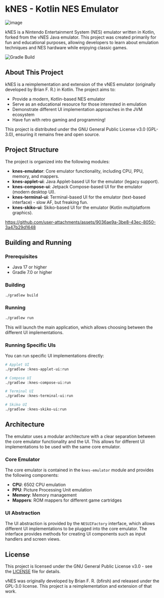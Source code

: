 # kNES - Kotlin NES Emulator

![image](https://github.com/user-attachments/assets/a2cc58bf-5a42-4f47-9b54-cfa6630cdb25)

kNES is a Nintendo Entertainment System (NES) emulator written in Kotlin, forked from the vNES Java emulator. This project was created primarily for fun and educational purposes, allowing developers to learn about emulation techniques and NES hardware while enjoying classic games.

![Gradle Build](https://github.com/ArturSkowronski/kNES/actions/workflows/build.yml/badge.svg)

## About This Project

kNES is a reimplementation and extension of the vNES emulator (originally developed by Brian F. R.) in Kotlin. The project aims to:

- Provide a modern, Kotlin-based NES emulator
- Serve as an educational resource for those interested in emulation
- Demonstrate different UI implementation approaches in the JVM ecosystem
- Have fun with retro gaming and programming!

This project is distributed under the GNU General Public License v3.0 (GPL-3.0), ensuring it remains free and open source.

## Project Structure

The project is organized into the following modules:

- **knes-emulator**: Core emulator functionality, including CPU, PPU, memory, and mappers.
- **knes-applet-ui**: Java Applet-based UI for the emulator (legacy support).
- **knes-compose-ui**: Jetpack Compose-based UI for the emulator (modern desktop UI).
- **knes-terminal-ui**: Terminal-based UI for the emulator (text-based interface) - slow AF, but freaking fun.
- **knes-skiko-ui**: Skiko-based UI for the emulator (Kotlin multiplatform graphics).

https://github.com/user-attachments/assets/9036ae9a-3be8-43ec-8050-3a47b29d1648

## Building and Running

### Prerequisites

- Java 17 or higher
- Gradle 7.0 or higher

### Building

```bash
./gradlew build
```

### Running

```bash
./gradlew run
```

This will launch the main application, which allows choosing between the different UI implementations.

### Running Specific UIs

You can run specific UI implementations directly:

```bash
# Applet UI
./gradlew :knes-applet-ui:run

# Compose UI
./gradlew :knes-compose-ui:run

# Terminal UI
./gradlew :knes-terminal-ui:run

# Skiko UI
./gradlew :knes-skiko-ui:run
```

## Architecture

The emulator uses a modular architecture with a clear separation between the core emulator functionality and the UI. This allows for different UI implementations to be used with the same core emulator.

### Core Emulator

The core emulator is contained in the `knes-emulator` module and provides the following components:

- **CPU**: 6502 CPU emulation
- **PPU**: Picture Processing Unit emulation
- **Memory**: Memory management
- **Mappers**: ROM mappers for different game cartridges

### UI Abstraction

The UI abstraction is provided by the `NESUIFactory` interface, which allows different UI implementations to be plugged into the core emulator. The interface provides methods for creating UI components such as input handlers and screen views.
 
## License

This project is licensed under the GNU General Public License v3.0 - see the [LICENSE](LICENSE) file for details.

vNES was originally developed by Brian F. R. (bfirsh) and released under the GPL-3.0 license. This project is a reimplementation and extension of that work.
